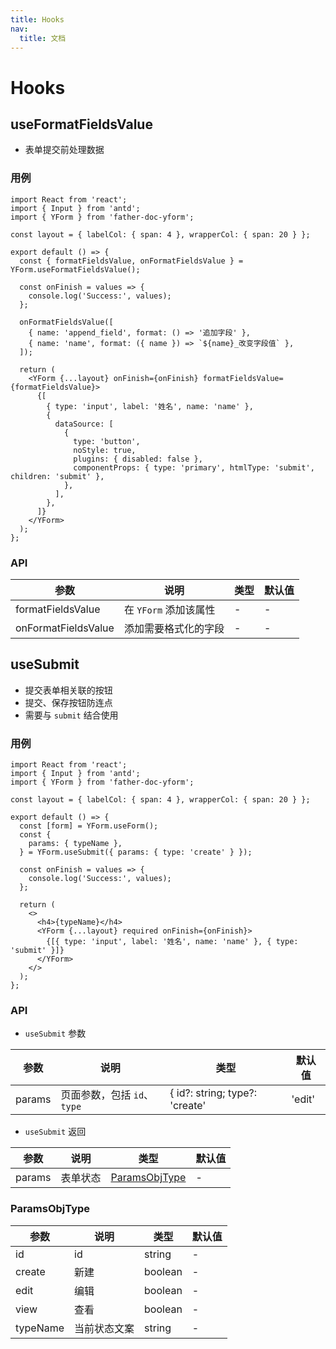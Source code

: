 ```yaml
---
title: Hooks
nav:
  title: 文档
---
```


# Hooks

## useFormatFieldsValue

- 表单提交前处理数据

### 用例

```tsx
import React from 'react';
import { Input } from 'antd';
import { YForm } from 'father-doc-yform';

const layout = { labelCol: { span: 4 }, wrapperCol: { span: 20 } };

export default () => {
  const { formatFieldsValue, onFormatFieldsValue } = YForm.useFormatFieldsValue();

  const onFinish = values => {
    console.log('Success:', values);
  };

  onFormatFieldsValue([
    { name: 'append_field', format: () => '追加字段' },
    { name: 'name', format: ({ name }) => `${name}_改变字段值` },
  ]);

  return (
    <YForm {...layout} onFinish={onFinish} formatFieldsValue={formatFieldsValue}>
      {[
        { type: 'input', label: '姓名', name: 'name' },
        {
          dataSource: [
            {
              type: 'button',
              noStyle: true,
              plugins: { disabled: false },
              componentProps: { type: 'primary', htmlType: 'submit', children: 'submit' },
            },
          ],
        },
      ]}
    </YForm>
  );
};
```

### API

| 参数                | 说明                  | 类型 | 默认值 |
| ------------------- | --------------------- | ---- | ------ |
| formatFieldsValue   | 在 `YForm` 添加该属性 | -    | -      |
| onFormatFieldsValue | 添加需要格式化的字段  | -    | -      |

## useSubmit

- 提交表单相关联的按钮
- 提交、保存按钮防连点
- 需要与 `submit` 结合使用

### 用例

```tsx
import React from 'react';
import { Input } from 'antd';
import { YForm } from 'father-doc-yform';

const layout = { labelCol: { span: 4 }, wrapperCol: { span: 20 } };

export default () => {
  const [form] = YForm.useForm();
  const {
    params: { typeName },
  } = YForm.useSubmit({ params: { type: 'create' } });

  const onFinish = values => {
    console.log('Success:', values);
  };

  return (
    <>
      <h4>{typeName}</h4>
      <YForm {...layout} required onFinish={onFinish}>
        {[{ type: 'input', label: '姓名', name: 'name' }, { type: 'submit' }]}
      </YForm>
    </>
  );
};
```

### API

- `useSubmit` 参数

| 参数   | 说明                        | 类型                           | 默认值 |
| ------ | --------------------------- | ------------------------------ | ------ |
| params | 页面参数，包括 `id`、`type` | { id?: string; type?: 'create' | 'edit' | 'view';} | - |

- `useSubmit` 返回

| 参数   | 说明     | 类型                            | 默认值 |
| ------ | -------- | ------------------------------- | ------ |
| params | 表单状态 | [ParamsObjType](#ParamsObjType) | -      |

### ParamsObjType

| 参数     | 说明         | 类型    | 默认值 |
| -------- | ------------ | ------- | ------ |
| id       | id           | string  | -      |
| create   | 新建         | boolean | -      |
| edit     | 编辑         | boolean | -      |
| view     | 查看         | boolean | -      |
| typeName | 当前状态文案 | string  | -      |
